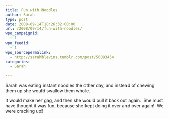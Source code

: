 ```yaml
---
title: Fun with Noodles
author: Sarah
type: post
date: 2008-09-14T18:26:32+00:00
url: /2008/09/14/fun-with-noodles/
wpo_campaignid:
  - 1
wpo_feedid:
  - 1
wpo_sourcepermalink:
  - http://sarahblevins.tumblr.com/post/50083454
categories:
  - Sarah

---
```

Sarah was eating instant noodles the other day, and instead of chewing them up she would swallow them whole.

It would make her gag, and then she would pull it back out again.  She must have thought it was fun, because she kept doing it over and over again!  We were cracking up!